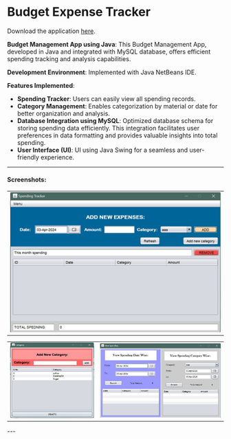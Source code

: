 # Budget Expense Tracker

Download the application [here](https://github.com/Akshaya21513/Spending-Tracker/releases).

**Budget Management App using Java**: This Budget Management App, developed in Java and integrated with MySQL database, offers efficient spending tracking and analysis capabilities.

**Development Environment**: Implemented with Java NetBeans IDE.

**Features Implemented**:
- **Spending Tracker**: Users can easily view all spending records.
- **Category Management**: Enables categorization by material or date for better organization and analysis.
- **Database Integration using MySQL**: Optimized database schema for storing spending data efficiently. This integration facilitates user preferences in data formatting and provides valuable insights into total spending.
- **User Interface (UI)**: UI using Java Swing for a seamless and user-friendly experience.

---

#### Screenshots:

<table>
   <tr>
      <td align="center"><img src="SpendingTracker.jpeg" alt="SpendingTracker"></td>
   </tr> 
</table> 
<table>
  <tr>
    <td align="center"><img src="Category.jpeg" alt="Categorye"></td>
    <td align="center"><img src="ViewSpending.jpeg" alt="ViewSpending"></td>
</table>
---



